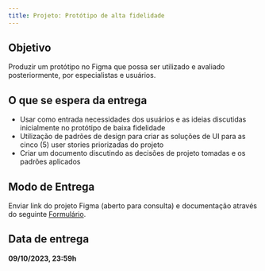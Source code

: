 ```yaml
---
title: Projeto: Protótipo de alta fidelidade
---
```


## Objetivo

Produzir um protótipo no Figma que possa ser utilizado e avaliado posteriormente, por especialistas e usuários.

## O que se espera da entrega

* Usar como entrada necessidades dos usuários e as ideias discutidas inicialmente no protótipo de baixa fidelidade
* Utilização de padrões de design para criar as soluções de UI para as cinco (5) user stories priorizadas do projeto
* Criar um documento discutindo as decisões de projeto tomadas e os padrões aplicados

## Modo de Entrega

Enviar link do projeto Figma (aberto para consulta) e documentação através do seguinte [Formulário](https://forms.gle/ETHaRLTtBg3MiNR68).

## Data de entrega

**09/10/2023, 23:59h**
